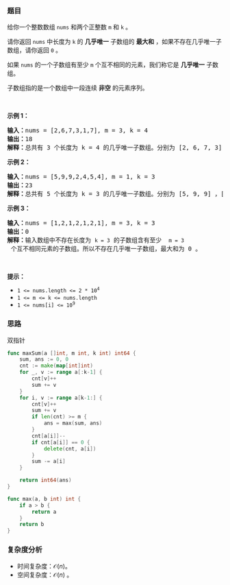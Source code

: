 ### 题目  

<p>给你一个整数数组 <code>nums</code> 和两个正整数 <code>m</code> 和 <code>k</code> 。</p>

<p>请你返回 <code>nums</code> 中长度为 <code>k</code> 的 <strong>几乎唯一</strong> 子数组的 <strong>最大和</strong> ，如果不存在几乎唯一子数组，请你返回 <code>0</code> 。</p>

<p>如果 <code>nums</code> 的一个子数组有至少 <code>m</code> 个互不相同的元素，我们称它是 <strong>几乎唯一</strong> 子数组。</p>

<p>子数组指的是一个数组中一段连续 <strong>非空</strong> 的元素序列。</p>

<p> </p>

<p><strong class="example">示例 1：</strong></p>

<pre><b>输入：</b>nums = [2,6,7,3,1,7], m = 3, k = 4
<b>输出：</b>18
<b>解释：</b>总共有 3 个长度为 k = 4 的几乎唯一子数组。分别为 [2, 6, 7, 3] ，[6, 7, 3, 1] 和 [7, 3, 1, 7] 。这些子数组中，和最大的是 [2, 6, 7, 3] ，和为 18 。
</pre>

<p><strong class="example">示例 2：</strong></p>

<pre><b>输入：</b>nums = [5,9,9,2,4,5,4], m = 1, k = 3
<b>输出：</b>23
<b>解释：</b>总共有 5 个长度为 k = 3 的几乎唯一子数组。分别为 [5, 9, 9] ，[9, 9, 2] ，[9, 2, 4] ，[2, 4, 5] 和 [4, 5, 4] 。这些子数组中，和最大的是 [5, 9, 9] ，和为 23 。
</pre>

<p><strong class="example">示例 3：</strong></p>

<pre><b>输入：</b>nums = [1,2,1,2,1,2,1], m = 3, k = 3
<b>输出：</b>0
<b>解释：</b>输入数组中不存在长度为 <code>k = 3</code> 的子数组含有至少  <code>m = 3</code> 个互不相同元素的子数组。所以不存在几乎唯一子数组，最大和为 0 。
</pre>

<p> </p>

<p><strong>提示：</strong></p>

<ul>
	<li><code>1 &lt;= nums.length &lt;= 2 * 10<sup>4</sup></code></li>
	<li><code>1 &lt;= m &lt;= k &lt;= nums.length</code></li>
	<li><code>1 &lt;= nums[i] &lt;= 10<sup>9</sup></code></li>
</ul>
 
### 思路

双指针

```go 
func maxSum(a []int, m int, k int) int64 {
	sum, ans := 0, 0
	cnt := make(map[int]int)
	for _, v := range a[:k-1] {
		cnt[v]++
		sum += v
	}
	for i, v := range a[k-1:] {
		cnt[v]++
		sum += v
		if len(cnt) >= m {
			ans = max(sum, ans)
		}
		cnt[a[i]]--
		if cnt[a[i]] == 0 {
			delete(cnt, a[i])
		}
		sum -= a[i]
	}

	return int64(ans)
}

func max(a, b int) int {
	if a > b {
		return a
	}
	return b
}
```

### 复杂度分析  

- 时间复杂度：$\mathcal{O}(n)$。
- 空间复杂度：$\mathcal{O}(n)$ 。